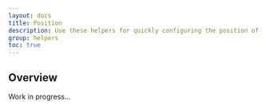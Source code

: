 ```yaml
---
layout: docs
title: Position
description: Use these helpers for quickly configuring the position of an element.
group: helpers
toc: true
---
```


## Overview

Work in progress...
